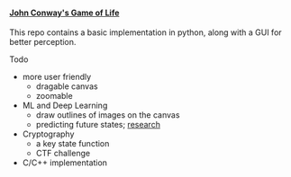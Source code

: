 #### [John Conway's Game of Life](https://en.wikipedia.org/wiki/Conway%27s_Game_of_Life)

This repo contains a basic implementation in python,
along with a GUI for better perception.

Todo
- more user friendly
	- dragable canvas
	- zoomable
- ML and Deep Learning
	- draw outlines of images on the canvas
	- predicting future states; [research](https://arxiv.org/pdf/2009.01398v1.pdf)
- Cryptography
	- a key state function
	- CTF challenge
- C/C++ implementation
